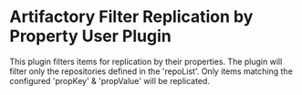 Artifactory Filter Replication by Property User Plugin
======================================================

This plugin filters items for replication by their properties.
The plugin will filter only the repositories defined in the 'repoList'.
Only items matching the configured 'propKey' & 'propValue' will be replicated.

